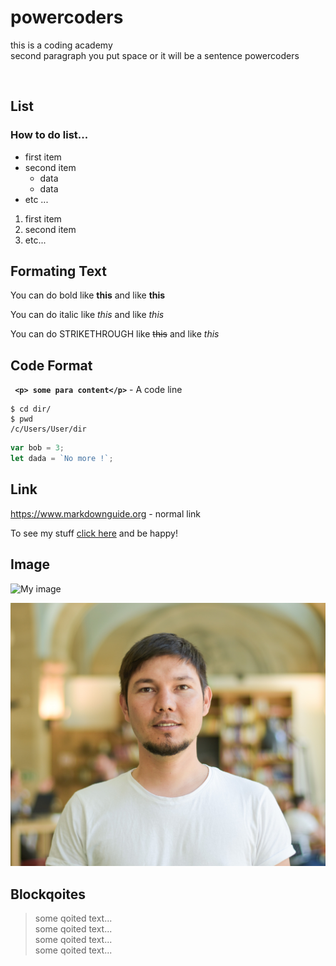 # powercoders
this is a coding academy  
second paragraph you put space or it will be a sentence
powercoders

<br>

## List
### How to do list...
* first item
* second item
  * data
  * data
* etc ...

1. first item
2. second item
3. etc...

## Formating Text
You can do bold like **this** and like  __this__

You can do italic like *this* and like  _this_

You can do STRIKETHROUGH like ~~this~~ and like  _this_


## Code Format
**` <p> some para content</p>`** - A code line 

``` shell
$ cd dir/
$ pwd
/c/Users/User/dir
```


``` js
var bob = 3;
let dada = `No more !`; 
```

## Link
https://www.markdownguide.org - normal  link

To see my stuff  [click here](https://www.markdownguide.org) and be happy!

## Image
![My image](https://www.romanticasheville.com/sites/default/files/images/basic_page/Asheville_Waterfalls.jpg)

  
![My image](janan.jpg)

## Blockqoites
>some qoited text... <br>
>some qoited text... <br>
>some qoited text... <br>
>some qoited text... 

